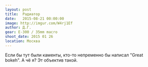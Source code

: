 ```yaml
---
layout: post
title:  Радиатор
date:   2015-08-21 00:00:00
image: http://imgur.com/W4rj1Ef
author: Д.Г.
gear: E-300 / 35mm macro
shoot_date: 2015 01 26
location: Москва
---
```


Если бы тут были каменты, кто-то непременно бы написал "Great bokeh". А чё я? Эт объектив такой.
